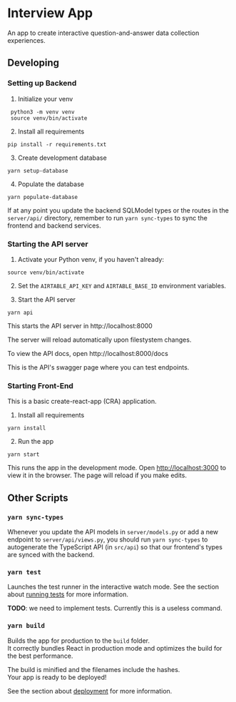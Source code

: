 # Interview App

An app to create interactive question-and-answer data collection experiences.

## Developing

### Setting up Backend

1. Initialize your venv

```
 python3 -m venv venv
 source venv/bin/activate
```

2. Install all requirements

```
pip install -r requirements.txt
```

3. Create development database

```
yarn setup-database
```

4. Populate the database

```
yarn populate-database
```

If at any point you update the backend SQLModel types or the routes in the `server/api/` directory, remember to run `yarn sync-types` to sync the frontend and backend services.

### Starting the API server

1. Activate your Python venv, if you haven't already:

```
source venv/bin/activate
```

2. Set the `AIRTABLE_API_KEY` and `AIRTABLE_BASE_ID` environment variables.

3. Start the API server

```
yarn api
```

This starts the API server in http://localhost:8000

The server will reload automatically upon filestystem changes.

To view the API docs, open http://localhost:8000/docs

This is the API's swagger page where you can test endpoints.

### Starting Front-End

This is a basic create-react-app (CRA) application.

1. Install all requirements

```
yarn install
```

2. Run the app

```
yarn start
```

This runs the app in the development mode. Open [http://localhost:3000](http://localhost:3000) to view it in the browser. The page will reload if you make edits.

## Other Scripts

### `yarn sync-types`

Whenever you update the API models in `server/models.py` or add a new endpoint to `server/api/views.py`, you should run `yarn sync-types` to autogenerate the TypeScript API (in `src/api`) so that our frontend's types are synced with the backend.

### `yarn test`

Launches the test runner in the interactive watch mode. See the section about [running tests](https://facebook.github.io/create-react-app/docs/running-tests) for more information.

**TODO**: we need to implement tests. Currently this is a useless command.

### `yarn build`

Builds the app for production to the `build` folder.\
It correctly bundles React in production mode and optimizes the build for the best performance.

The build is minified and the filenames include the hashes.\
Your app is ready to be deployed!

See the section about [deployment](https://facebook.github.io/create-react-app/docs/deployment) for more information.
